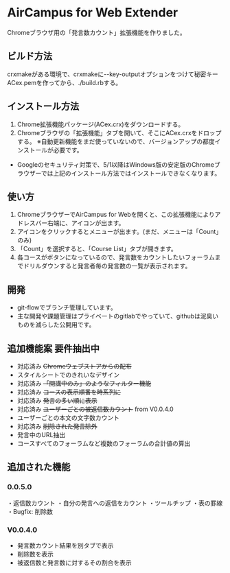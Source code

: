 # AirCampus for Web Extender

Chromeブラウザ用の「発言数カウント」拡張機能を作りました。


## ビルド方法

crxmakeがある環境で、crxmakeに--key-outputオプションをつけて秘密キーACex.pemを作ってから、./build.rbする。


## インストール方法

1. Chrome拡張機能パッケージ(ACex.crx)をダウンロードする。
2. Chromeブラウザの「拡張機能」タブを開いて、そこにACex.crxをドロップする。
※自動更新機能をまだ使っていないので、バージョンアップの都度インストールが必要です。

* Googleのセキュリティ対策で、5/1以降はWindows版の安定版のChromeブラウザーでは上記のインストール方法ではインストールできなくなります。

## 使い方

1. ChromeブラウザーでAirCampus for Webを開くと、この拡張機能によりアドレスバー右端に、アイコンが出ます。
2. アイコンをクリックするとメニューが出ます。(まだ、メニューは「Count」のみ)
3. 「Count」を選択すると、「Course List」タブが開きます。
4. 各コースがボタンになっているので、発言数をカウントしたいフォーラムまでドリルダウンすると発言者毎の発言数の一覧が表示されます。


## 開発

* git-flowでブランチ管理しています。
* 主な開発や課題管理はプライベートのgitlabでやっていて、githubは泥臭いものを減らした公開用です。

## 追加機能案 要件抽出中

* 対応済み ~~Chromeウェブストアからの配布~~
* スタイルシートでのきれいなデザイン
* 対応済み ~~「開講中のみ」のようなフィルター機能~~
* 対応済み ~~コースの表示順番を時系列に~~
* 対応済み ~~発言の多い順に表示~~
* 対応済み ~~ユーザーごとの被返信数カウント~~ from V0.0.4.0
* ユーザーごとの本文の文字数カウント
* 対応済み ~~削除された発言除外~~
* 発言中のURL抽出
* コースすべてのフォーラムなど複数のフォーラムの合計値の算出

## 追加された機能
### 0.0.5.0
・返信数カウント
・自分の発言への返信をカウント
・ツールチップ
・表の罫線
・Bugfix: 削除数

### V0.0.4.0
* 発言数カウント結果を別タブで表示
* 削除数を表示
* 被返信数と発言数に対するその割合を表示




